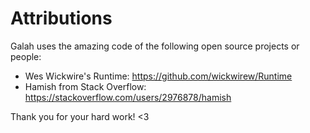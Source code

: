 # Attributions
Galah uses the amazing code of the following open source projects or people:

- Wes Wickwire's Runtime: https://github.com/wickwirew/Runtime
- Hamish from Stack Overflow: https://stackoverflow.com/users/2976878/hamish

Thank you for your hard work! <3
